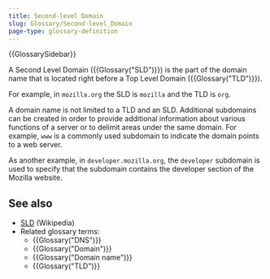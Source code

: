 ```yaml
---
title: Second-level Domain
slug: Glossary/Second-level_Domain
page-type: glossary-definition
---
```


{{GlossarySidebar}}

A Second Level Domain ({{Glossary("SLD")}}) is the part of the domain name that is located right before a Top Level Domain ({{Glossary("TLD")}}).

For example, in `mozilla.org` the SLD is `mozilla` and the TLD is `org`.

A domain name is not limited to a TLD and an SLD. Additional subdomains can be created in order to provide additional information about various functions of a server or to delimit areas under the same domain. For example, `www` is a commonly used subdomain to indicate the domain points to a web server.

As another example, in `developer.mozilla.org`, the `developer` subdomain is used to specify that the subdomain contains the developer section of the Mozilla website.

## See also

- [SLD](https://en.wikipedia.org/wiki/Second-level_domain) (Wikipedia)
- Related glossary terms:
  - {{Glossary("DNS")}}
  - {{Glossary("Domain")}}
  - {{Glossary("Domain name")}}
  - {{Glossary("TLD")}}
